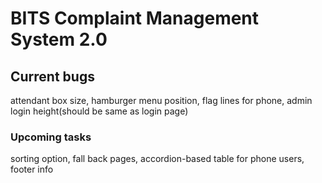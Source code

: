 # BITS Complaint Management System 2.0

## Current bugs 
attendant box size, hamburger menu position, flag lines for phone, admin login height(should be same as login page)

### Upcoming tasks
sorting option, fall back pages, accordion-based table for phone users, footer info
